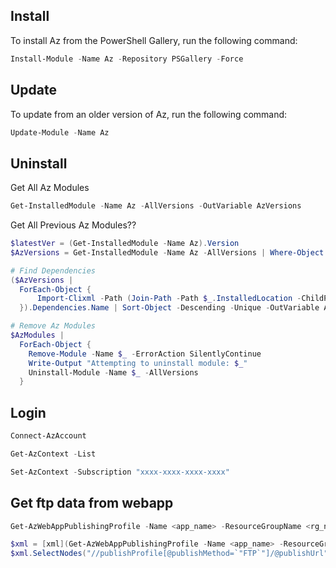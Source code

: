 ## Install

To install Az from the PowerShell Gallery, run the following command:

```powershell
Install-Module -Name Az -Repository PSGallery -Force
```

## Update
To update from an older version of Az, run the following command:

```powershell
Update-Module -Name Az
```

## Uninstall

Get All Az Modules
```powershell
Get-InstalledModule -Name Az -AllVersions -OutVariable AzVersions
```

Get All Previous Az Modules??
```powershell
$latestVer = (Get-InstalledModule -Name Az).Version
$AzVersions = Get-InstalledModule -Name Az -AllVersions | Where-Object {$_.Version -ne $latestVer}

# Find Dependencies
($AzVersions |
  ForEach-Object {
      Import-Clixml -Path (Join-Path -Path $_.InstalledLocation -ChildPath PSGetModuleInfo.xml)
  }).Dependencies.Name | Sort-Object -Descending -Unique -OutVariable AzModules

# Remove Az Modules
$AzModules |
  ForEach-Object {
    Remove-Module -Name $_ -ErrorAction SilentlyContinue
    Write-Output "Attempting to uninstall module: $_"
    Uninstall-Module -Name $_ -AllVersions
  }
```

## Login
```powershell
Connect-AzAccount

Get-AzContext -List

Set-AzContext -Subscription "xxxx-xxxx-xxxx-xxxx"
```

## Get ftp data from webapp
```powershell
Get-AzWebAppPublishingProfile -Name <app_name> -ResourceGroupName <rg_name>

$xml = [xml](Get-AzWebAppPublishingProfile -Name <app_name> -ResourceGroupName <rg_name> -OutputFile null)
$xml.SelectNodes("//publishProfile[@publishMethod=`"FTP`"]/@publishUrl").value
```